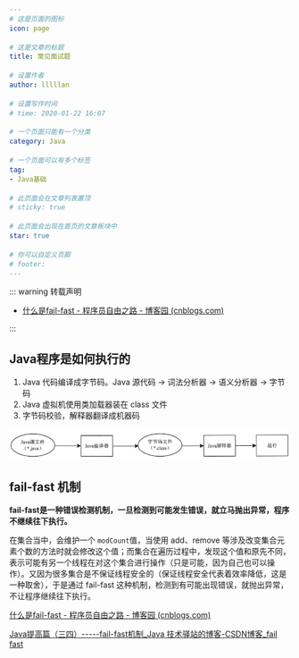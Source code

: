 ```yaml
---
# 这是页面的图标
icon: page

# 这是文章的标题
title: 常见面试题

# 设置作者
author: lllllan

# 设置写作时间
# time: 2020-01-22 16:07

# 一个页面只能有一个分类
category: Java

# 一个页面可以有多个标签
tag:
- Java基础

# 此页面会在文章列表置顶
# sticky: true

# 此页面会出现在首页的文章板块中
star: true

# 你可以自定义页脚
# footer:
---
```




::: warning 转载声明

- [什么是fail-fast - 程序员自由之路 - 博客园 (cnblogs.com)](https://www.cnblogs.com/54chensongxia/p/12470446.html)

:::



## Java程序是如何执行的



1. Java 代码编译成字节码。Java 源代码 → 词法分析器 → 语义分析器 → 字节码
2. Java 虚拟机使用类加载器装在 class 文件
3. 字节码校验，解释器翻译成机器码

![img](README.assets/5-1ZZ41409331Y.png)



## fail-fast 机制

**fail-fast是一种错误检测机制，一旦检测到可能发生错误，就立马抛出异常，程序不继续往下执行。**



在集合当中，会维护一个 `modCount`值，当使用 add、remove 等涉及改变集合元素个数的方法时就会修改这个值；而集合在遍历过程中，发现这个值和原先不同，表示可能有另一个线程在对这个集合进行操作（只是可能，因为自己也可以操作）。又因为很多集合是不保证线程安全的（保证线程安全代表着效率降低，这是一种取舍），于是通过 fail-fast 这种机制，检测到有可能出现错误，就抛出异常，不让程序继续往下执行。



[什么是fail-fast - 程序员自由之路 - 博客园 (cnblogs.com)](https://www.cnblogs.com/54chensongxia/p/12470446.html)

[Java提高篇（三四）-----fail-fast机制_Java 技术驿站的博客-CSDN博客_fail fast](https://blog.csdn.net/chenssy/article/details/38151189)

